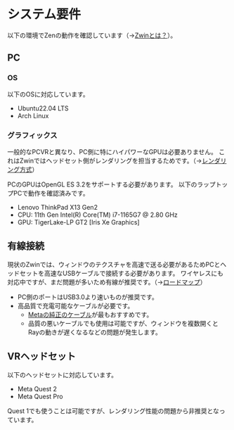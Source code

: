 # システム要件
以下の環境でZenの動作を確認しています（→[Zwinとは？](/what_is_it/what_is_zwin)）。

## PC
### OS
以下のOSに対応しています。
- Ubuntu22.04 LTS
- Arch Linux

### グラフィックス
一般的なPCVRと異なり、PC側に特にハイパワーなGPUは必要ありません。
これはZwinではヘッドセット側がレンダリングを担当するためです。（→[レンダリング方式](/what_is_it/rendering_scheme)）

PCのGPUはOpenGL ES 3.2をサポートする必要があります。
以下のラップトップPCで動作を確認済みです。

- Lenovo ThinkPad X13 Gen2
 - CPU: 11th Gen Intel(R) Core(TM) i7-1165G7 @ 2.80 GHz
 - GPU: TigerLake-LP GT2 [Iris Xe Graphics]

## 有線接続
現状のZwinでは、ウィンドウのテクスチャを高速で送る必要があるためPCとヘッドセットを高速なUSBケーブルで接続する必要があります。
ワイヤレスにも対応中ですが、まだ問題が多いため有線が推奨です。（→[ロードマップ](/roadmap)）

- PC側のポートはUSB3.0より速いものが推奨です。
- 高品質で充電可能なケーブルが必要です。
  - [Metaの純正のケーブル](https://www.meta.com/ja-jp/help/quest/articles/headsets-and-accessories/oculus-link/)が最もおすすめです。
  - 品質の悪いケーブルでも使用は可能ですが、ウィンドウを複数開くとRayの動きが遅くなるなどの問題が発生します。

## VRヘッドセット
以下のヘッドセットに対応しています。

- Meta Quest 2
- Meta Quest Pro

Quest 1でも使うことは可能ですが、レンダリング性能の問題から非推奨となっています。
